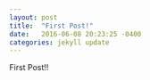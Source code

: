 ```yaml
---
layout: post
title:  "First Post!"
date:   2016-06-08 20:23:25 -0400
categories: jekyll update
---
```


First Post!!